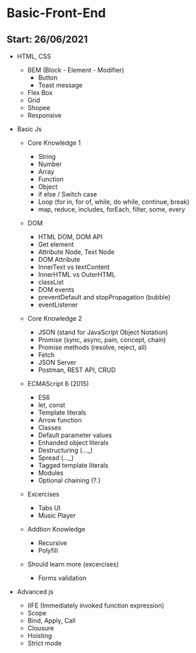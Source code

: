 # Basic-Front-End 

## Start: 26/06/2021

- HTML, CSS

  - BEM (Block - Element - Modifier)
    - Button
    - Toast message
  - Flex Box
  - Grid
  - Shopee
  - Responsive

- Basic Js 

  - Core Knowledge 1
    - String
    - Number
    - Array
    - Function
    - Object
    - if else / Switch case
    - Loop (for in, for of, while, do while, continue, break)
    - map, reduce, includes, forEach, filter, some, every
  - DOM
    - HTML DOM, DOM API
    - Get element
    - Attribute Node, Text Node
    - DOM Attribute
    - InnerText vs textContent
    -  InnerHTML vs OuterHTML
    - classList
    - DOM events
    - preventDefault and stopPropagation (bubble)
    - eventListener
  - Core Knowledge 2
    - JSON (stand for JavaScript Object Notation)
    - Promise (sync, async, pain, concept, chain)
    - Promise methods (resolve, reject, all)
    - Fetch
    - JSON Server
    - Postman, REST API, CRUD
  - ECMAScript 6 (2015)
    - ES6
    - let, const
    - Template literals
    - Arrow function
    - Classes
    - Default parameter values
    - Enhanded object literals
    - Destructuring (..._)
    - Spread (..._)
    - Tagged template literals
    - Modules
    - Optional chaining (?.)

  - Excercises
    - Tabs UI
    - Music Player
  - Addtion Knowledge  
    - Recursive
    - Polyfill
  - Should learn more (excercises)
    - Forms validation
  
- Advanced js

  - IIFE (Immediately invoked function expression)
  - Scope
  - Bind, Apply, Call
  - Clousure
  - Hoisting
  - Strict mode

  
